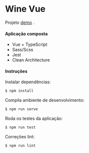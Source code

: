 # Wine Vue

Projeto [demo](https://main.d30rzvge0k24d.amplifyapp.com/) .

#### Aplicação composta

-   Vue + TypeScript
-   Sass/Scss
-   Jest
-   Clean Architecture

#### Instruções

Instalar dependências:

```sh
$ npm install
```

Compila ambiente de desenvolvimento:

```sh
$ npm run serve
```

Roda os testes da aplicação:

```sh
$ npm run test
```

Correções lint:

```sh
$ npm run lint
```

